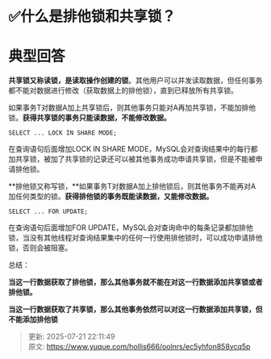 # ✅什么是排他锁和共享锁？

# 典型回答


**共享锁又称读锁，是读取操作创建的锁**。其他用户可以并发读取数据，但任何事务都不能对数据进行修改（获取数据上的排他锁），直到已释放所有共享锁。



如果事务T对数据A加上共享锁后，则其他事务只能对A再加共享锁，不能加排他锁。**获得共享锁的事务只能读数据，不能修改数据。**



```plain
SELECT ... LOCK IN SHARE MODE;
```



在查询语句后面增加LOCK IN SHARE MODE，MySQL会对查询结果中的每行都加共享锁，被加了共享锁的记录还可以被其他事务成功申请共享锁，但是不能被申请排他锁。



**排他锁又称写锁，**如果事务T对数据A加上排他锁后，则其他事务不能再对A加任何类型的锁。**获得排他锁的事务既能读数据，又能修改数据。**



```plain
SELECT ... FOR UPDATE;
```



在查询语句后面增加FOR UPDATE，MySQL会对查询命中的每条记录都加排他锁，当没有其他线程对查询结果集中的任何一行使用排他锁时，可以成功申请排他锁，否则会被阻塞。



总结：

**当这一行数据获取了排他锁，那么其他事务就不能在对这一行数据添加共享锁或者排他锁。**

**当这一行数据获取了共享锁，那么其他事务依然可以对这一行数据添加共享锁，但不能添加排他锁**



> 更新: 2025-07-21 22:11:49  
> 原文: <https://www.yuque.com/hollis666/oolnrs/ec5yhfon858vcq5p>